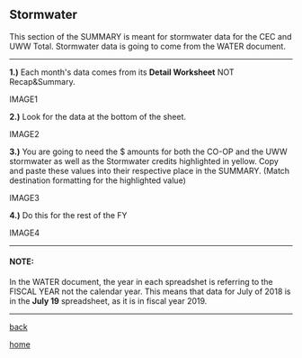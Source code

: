 ## Stormwater
This section of the SUMMARY is meant for stormwater data for the CEC and UWW Total.
Stormwater data is going to come from the WATER document.

---

**1.)** Each month's data comes from its **Detail Worksheet** NOT Recap&Summary.

IMAGE1

**2.)** Look for the data at the bottom of the sheet.

IMAGE2

**3.)** You are going to need the $ amounts for both the CO-OP and the UWW stormwater as well as the Stormwater credits highlighted in yellow.
Copy and paste these values into their respective place in the SUMMARY. (Match destination formatting for the highlighted value)

IMAGE3

**4.)** Do this for the rest of the FY

IMAGE4

---

#### NOTE:
In the WATER document, the year in each spreadshet is referring to the FISCAL YEAR not the calendar year. This means that data for July of 2018 is in the **July 19** spreadsheet, as it is in fiscal year 2019.

---

[back](https://hunttj21.github.io/UWW-Documentation/Utility%20Summary/data)

[home](https://hunttj21.github.io/UWW-Documentation/Utility%20Summary)
